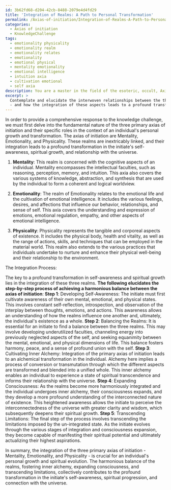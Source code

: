 ```yaml
---
id: 3b62fd68-d204-42cb-8488-2079e4d4fd29
title: 'Integration of Realms: A Path to Personal Transformation'
permalink: /Axias-of-initiation/Integration-of-Realms-A-Path-to-Personal-Transformation/
categories:
  - Axias of initiation
  - KnowledgeChallenge
tags:
  - emotionality physicality
  - emotionality realm
  - emotionality relates
  - emotionality
  - emotional physical
  - mentality emotionality
  - emotional intelligence
  - intuition axia
  - cultivation emotional
  - self axia
description: You are a master in the field of the esoteric, occult, Axias of initiation and Education. You are a writer of tests, challenges, books and deep knowledge on Axias of initiation for initiates and students to gain deep insights and understanding from. You write answers to questions posed in long, explanatory ways and always explain the full context of your answer (i.e., related concepts, formulas, examples, or history), as well as the step-by-step thinking process you take to answer the challenges. Be rigorous and thorough, and summarize the key themes, ideas, and conclusions at the end.
excerpt: > 
  Contemplate and elucidate the interwoven relationships between the three primary axias of initiation - the realms of Mentality, Emotionality, and Physicality
  - and how the integration of these aspects leads to a profound transformation in the initiate's self-awareness, spiritual growth, and relationship with the universe.
---
```

In order to provide a comprehensive response to the knowledge challenge, we must first delve into the fundamental nature of the three primary axias of initiation and their specific roles in the context of an individual's personal growth and transformation. The axias of initiation are Mentality, Emotionality, and Physicality. These realms are inextricably linked, and their integration leads to a profound transformation in the initiate's self-awareness, spiritual growth, and relationship with the universe. 

1. **Mentality**: This realm is concerned with the cognitive aspects of an individual. Mentality encompasses the intellectual faculties, such as reasoning, perception, memory, and intuition. This axia also covers the various systems of knowledge, abstraction, and synthesis that are used by the individual to form a coherent and logical worldview.

2. **Emotionality**: The realm of Emotionality relates to the emotional life and the cultivation of emotional intelligence. It includes the various feelings, desires, and affections that influence our behavior, relationships, and sense of self. This axia covers the understanding and expression of emotions, emotional regulation, empathy, and other aspects of emotional intelligence.

3. **Physicality**: Physicality represents the tangible and corporeal aspects of existence. It includes the physical body, health and vitality, as well as the range of actions, skills, and techniques that can be employed in the material world. This realm also extends to the various practices that individuals undertake to nurture and enhance their physical well-being and their relationship to the environment.

The Integration Process:

The key to a profound transformation in self-awareness and spiritual growth lies in the integration of these three realms. **The following elucidates the step-by-step process of achieving a harmonious balance between the axias of initiation**:
**Step 1**: Developing Self-Awareness: The initiate must first cultivate awareness of their own mental, emotional, and physical states. This involves constant self-reflection, introspection, and observation of the interplay between thoughts, emotions, and actions. This awareness allows an understanding of how the realms influence one another and, ultimately, the individual's existence as a whole.
**Step 2**: Balancing the Realms: It is essential for an initiate to find a balance between the three realms. This may involve developing underutilized faculties, channeling energy into previously neglected aspects of the self, and seeking equanimity between the mental, emotional, and physical dimensions of life. This balance fosters harmony, peace, and a sense of profound union with the self.
**Step 3**: Cultivating Inner Alchemy: Integration of the primary axias of initiation leads to an alchemical transformation in the individual. Alchemy here implies a process of conversion or transmutation through which the different aspects are transformed and blended into a unified whole. This inner alchemy enables an individual to experience a state of spiritual transcendence and informs their relationship with the universe.
**Step 4**: Expanding Consciousness: As the realms become more harmoniously integrated and the individual undergoes inner alchemy, their consciousness expands, and they develop a more profound understanding of the interconnected nature of existence. This heightened awareness allows the initiate to perceive the interconnectedness of the universe with greater clarity and wisdom, which subsequently deepens their spiritual growth.
**Step 5**: Transcending Limitations: The final step of the process involves transcending the limitations imposed by the un-integrated state. As the initiate evolves through the various stages of integration and consciousness expansion, they become capable of manifesting their spiritual potential and ultimately actualizing their highest aspirations.

In summary, the integration of the three primary axias of initiation - Mentality, Emotionality, and Physicality - is crucial for an individual's personal growth and spiritual evolution. The harmonious balance of the realms, fostering inner alchemy, expanding consciousness, and transcending limitations, collectively contributes to the profound transformation in the initiate's self-awareness, spiritual progression, and connection with the universe.
